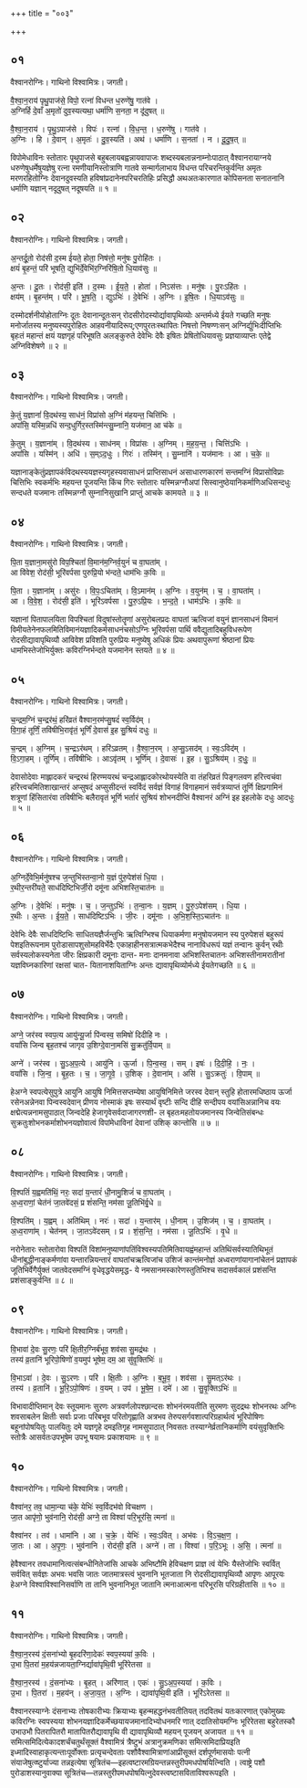+++
title = "००३"

+++


## ०१
वैश्वानरोग्निः। गाथिनो विश्वामित्रः। जगती।

वै॒श्वा॒न॒राय॑ पृथु॒पाज॑से॒ विपो॒ रत्ना॑ विधन्त ध॒रुणे॑षु॒ गात॑वे ।  
अ॒ग्निर्हि दे॒वाँ अ॒मृतो॑ दुव॒स्यत्यथा॒ धर्मा॑णि स॒नता॒ न दू॑दुषत् ॥

वै॒श्वा॒न॒राय॑ । पृ॒थु॒ऽपाज॑से । विपः॑ । रत्ना॑ । वि॒ध॒न्त॒ । ध॒रुणे॑षु । गात॑वे ।  
अ॒ग्निः । हि । दे॒वान् । अ॒मृतः॑ । दु॒व॒स्यति॑ । अथ॑ । धर्मा॑णि । स॒नता॑ । न । दू॒दु॒ष॒त् ॥

विपोमेधाविनः स्तोतारः पृथुपाजसे बहुबलायबह्वन्नायवापाजः शब्दस्यबलान्ननाम्नोःपाठात् वैश्वानरायाग्नये धरुणेषुधर्मेषुयज्ञेषु रत्ना रमणीयानिस्तोत्राणि गातवे सन्मार्गलाभाय विधन्त परिचरन्तिकुर्वन्ति अमृतः मरणरहितोग्निः देवानदुवस्यति हविषांप्रदानेनपरिचरतिहिः प्रसिद्धौ अथअतःकारणात कोपिसनता सनातनानि धर्माणि यज्ञान् नदूदुषत् नदूषयति ॥ १ ॥

## ०२
वैश्वानरोग्निः। गाथिनो विश्वामित्रः। जगती।

अ॒न्तर्दू॒तो रोद॑सी द॒स्म ई॑यते॒ होता॒ निष॑त्तो॒ मनु॑षः पु॒रोहि॑तः ।  
क्षयं॑ बृ॒हन्तं॒ परि॑ भूषति॒ द्युभि॑र्दे॒वेभि॑र॒ग्निरि॑षि॒तो धि॒याव॑सुः ॥

अ॒न्तः । दू॒तः । रोद॑सी॒ इति॑ । द॒स्मः । ई॒य॒ते॒ । होता॑ । निऽस॑त्तः । मनु॑षः । पु॒रःऽहि॑तः ।  
क्षय॑म् । बृ॒हन्त॑म् । परि॑ । भू॒ष॒ति॒ । द्युऽभिः॑ । दे॒वेभिः॑ । अ॒ग्निः । इ॒षि॒तः । धि॒याऽव॑सुः ॥

दस्मोदर्शनीयोहोताग्निः दूतः देवानान्दूतःसन् रोदसीरोदस्योर्द्यावापृथिव्योः अन्तर्मध्ये ईयते गच्छति मनुषः मनोर्जातस्य मनुष्यस्यपुरोहितः आहवनीयादिरूप्;एणपुरतःस्थापितः निषत्तो निषण्णःसन् अग्निर्द्युभिःदीप्तिभिः बृहःतं महान्तं क्षयं यज्ञगृहं परिभूषति अलङ्कुरुते देवेभिः देवैः इषितः प्रेषितोधियावसुः प्रज्ञयाव्याप्तः एतेद्वे अग्निविशेषणे ॥ २ ॥

## ०३
वैश्वानरोग्निः। गाथिनो विश्वामित्रः। जगती।

के॒तुं य॒ज्ञानां॑ वि॒दथ॑स्य॒ साध॑नं॒ विप्रा॑सो अ॒ग्निं म॑हयन्त॒ चित्ति॑भिः ।  
अपां॑सि॒ यस्मि॒न्नधि॑ सन्द॒धुर्गिर॒स्तस्मि॑न्त्सु॒म्नानि॒ यज॑मान॒ आ च॑के ॥

के॒तुम् । य॒ज्ञाना॑म् । वि॒दथ॑स्य । साध॑नम् । विप्रा॑सः । अ॒ग्निम् । म॒ह॒य॒न्त॒ । चित्ति॑ऽभिः ।  
अपां॑सि । यस्मि॑न् । अधि॑ । स॒म्ऽद॒धुः । गिरः॑ । तस्मि॑न् । सु॒म्नानि॑ । यज॑मानः । आ । च॒के॒ ॥

यज्ञानाङ्केतुंप्रज्ञापकंविदथस्ययज्ञस्यगृहस्यवासाधनं प्राप्तिसाधनं असाधारणकारणं सन्तमग्निं विप्रासोविप्राः चित्तिभिः स्वकर्मभिः महयन्त पूजयन्ति किंच गिरः स्तोतारः यस्मिन्नग्नौअपां सिस्वानुष्ठेयानिकर्माणिअधिसन्दधुः सन्दधते यजमानः तस्मिन्नग्नौ सुम्नानिसुखानि प्राप्तुं आचके कामयते ॥ ३ ॥

## ०४
वैश्वानरोग्निः। गाथिनो विश्वामित्रः। जगती।

पि॒ता य॒ज्ञाना॒मसु॑रो विप॒श्चितां॑ वि॒मान॑म॒ग्निर्व॒युनं॑ च वा॒घता॑म् ।  
आ वि॑वेश॒ रोद॑सी॒ भूरि॑वर्पसा पुरुप्रि॒यो भ॑न्दते॒ धाम॑भिः क॒विः ॥

पि॒ता । य॒ज्ञाना॑म् । असु॑रः । वि॒पः॒ऽचिता॑म् । वि॒ऽमान॑म् । अ॒ग्निः । व॒युन॑म् । च॒ । वा॒घता॑म् ।  
आ । वि॒वे॒श॒ । रोद॑सी॒ इति॑ । भूरि॑ऽवर्पसा । पु॒रु॒ऽप्रि॒यः । भ॒न्द॒ते॒ । धाम॑ऽभिः । क॒विः ॥

यज्ञानां पितापालयिता विपश्चितां विदुषांस्तोतॄणां असुरोबलप्रदः वाघतां ऋत्विजां वयुनं ज्ञानसाधनं विमानं विमीयतेनेनफलमितिविमानंयज्ञादिकर्मसाधनंचसोऽग्निः भूरिवर्पसा पार्थि ववैद्युतादिबहुविधरूपेण रोदसीद्यावापृथिव्यौ आविवेश प्रविशति पुरुप्रियः मनुष्येषु अधिकं प्रियः अथवापुरूणां श्रेष्ठानां प्रियः धामभिस्तेजोभिर्युक्तः कविरग्निर्भन्दते यजमानेन स्तयते ॥ ४ ॥

## ०५
वैश्वानरोग्निः। गाथिनो विश्वामित्रः। जगती।

च॒न्द्रम॒ग्निं च॒न्द्रर॑थं॒ हरि॑व्रतं वैश्वान॒रम॑प्सु॒षदं॑ स्व॒र्विद॑म् ।  
वि॒गा॒हं तूर्णिं॒ तवि॑षीभि॒रावृ॑तं॒ भूर्णिं॑ दे॒वास॑ इ॒ह सु॒श्रियं॑ दधुः ॥

च॒न्द्रम् । अ॒ग्निम् । च॒न्द्रऽर॑थम् । हरि॑ऽव्रतम् । वै॒श्वा॒न॒रम् । अ॒प्सु॒ऽसद॑म् । स्वः॒ऽविद॑म् ।  
वि॒ऽगा॒हम् । तूर्णि॑म् । तवि॑षीभिः । आऽवृ॑तम् । भूर्णि॑म् । दे॒वासः॑ । इ॒ह । सु॒ऽश्रिय॑म् । द॒धुः॒ ॥

देवासोदेवाः माह्लादकरं चन्द्ररथं हिरण्मयरथं चन्द्रआह्लादकोरथोयस्येति वा तंहरिव्रतं पिङ्गलवण हरित्त्वचंवा हरित्त्वचमितिशाखान्तरं अप्सुषदं अप्सुसीदन्तं स्वर्विदं सर्वज्ञं विगाहं विगाहमानं सर्वत्रव्याप्तं तूर्णि क्षिप्रगामिनं शत्रूणां हिंसितारंवा तविषीभिः बलैरावृतं भूर्णि भर्तारं सुश्रियं शोभनदीप्तिं वैश्वानरं अग्निं इह इहलोके दधुः आदधुः ॥ ५ ॥

## ०६
वैश्वानरोग्निः। गाथिनो विश्वामित्रः। जगती।

अ॒ग्निर्दे॒वेभि॒र्मनु॑षश्च ज॒न्तुभि॑स्तन्वा॒नो य॒ज्ञं पु॑रु॒पेश॑सं धि॒या ।  
र॒थीर॒न्तरी॑यते॒ साध॑दिष्टिभिर्जी॒रो दमू॑ना अभिशस्ति॒चात॑नः ॥

अ॒ग्निः । दे॒वेभिः॑ । मनु॑षः । च॒ । ज॒न्तुऽभिः॑ । त॒न्वा॒नः । य॒ज्ञम् । पु॒रु॒ऽपेश॑सम् । धि॒या ।  
र॒थीः । अ॒न्तः । ई॒य॒ते॒ । साध॑दिष्टिऽभिः । जी॒रः । दमू॑नाः । अ॒भि॒श॒स्ति॒ऽचात॑नः ॥

देवेभिः देवैः साधदिष्टिभिः साधितयज्ञैर्जन्तुभिः ऋत्विग्भिश्च धियाकर्मणा मनुषोयजमान स्य पुरुपेशसं बहुरूपं पेशइतिरूपनाम पुरोडासापशुसोमहविर्भेदैः एकाहाहीनसत्रात्मकभेदैश्च नानाविधरूपं यज्ञं तन्वानः कुर्वन् रथीः सर्वस्यलोकस्यनेता जीरः क्षिप्रकारी दमूनाः दान्त- मनाः दानमनावा अभिशस्तिचातनः अभिशस्तीनामरातीनां यज्ञविघ्नकारिणां रक्षसां चात- यितानाशयिताग्निः अन्तः द्यावापृथिव्योर्मध्ये ईयतेगच्छति ॥ ६ ॥

## ०७
वैश्वानरोग्निः। गाथिनो विश्वामित्रः। जगती।

अग्ने॒ जर॑स्व स्वप॒त्य आयु॑न्यू॒र्जा पि॑न्वस्व॒ समिषो॑ दिदीहि नः ।  
वयां॑सि जिन्व बृह॒तश्च॑ जागृव उ॒शिग्दे॒वाना॒मसि॑ सु॒क्रतु॑र्वि॒पाम् ॥

अग्ने॑ । जर॑स्व । सु॒ऽअ॒प॒त्ये । आयु॑नि । ऊ॒र्जा । पि॒न्व॒स्व॒ । सम् । इषः॑ । दि॒दी॒हि॒ । नः॒ ।  
वयां॑सि । जि॒न्व॒ । बृ॒ह॒तः । च॒ । जा॒गृ॒वे॒ । उ॒शिक् । दे॒वाना॑म् । असि॑ । सु॒ऽक्रतुः॑ । वि॒पाम् ॥

हेअग्ने स्वपत्येसुपुत्रे आयुनि आयुषि निमित्तसप्तम्येषा आयुषिनिमित्ते जरस्व देवान् स्तुहि होतारमधिष्ठाय ऊर्जा रसेनअन्नेनवा पिन्वस्वदेवान् प्रीणय नोस्माकं इषः सस्यार्थं वृष्टीः सन्दि दीहि सन्दीपय वयांसिअन्नानिच वयः क्षद्मेत्यन्ननामसुपाठात् जिन्वदेहि हेजागृवेसर्वदाजागरणशी- ल बृहतःमहतोयजमानस्य जिन्वेतिसंबन्धः सुक्रतुःशोभनकर्माशोभनयज्ञोवात्वं विपांमेधाविनां देवानां उशिक् कान्तोसि ॥ ७ ॥

## ०८
वैश्वानरोग्निः। गाथिनो विश्वामित्रः। जगती।

वि॒श्पतिं॑ य॒ह्वमति॑थिं॒ नरः॒ सदा॑ य॒न्तारं॑ धी॒नामु॒शिजं॑ च वा॒घता॑म् ।  
अ॒ध्व॒राणां॒ चेत॑नं जा॒तवे॑दसं॒ प्र शं॑सन्ति॒ नम॑सा जू॒तिभि॑र्वृ॒धे ॥

वि॒श्पति॑म् । य॒ह्वम् । अति॑थिम् । नरः॑ । सदा॑ । य॒न्तार॑म् । धी॒नाम् । उ॒शिज॑म् । च॒ । वा॒घता॑म् ।  
अ॒ध्व॒राणा॑म् । चेत॑नम् । जा॒तऽवे॑दसम् । प्र । शं॒स॒न्ति॒ । नम॑सा । जू॒तिऽभिः॑ । वृ॒धे ॥

नरोनेतारः स्तोतारोवा विश्पतिं विशांमनुष्याणांपतिंविश्वस्यपतिमितिवायह्वंमहान्तं अतिथिंसर्वस्यातिथिभूतं धीनांबुद्धीनाङ्कर्मणांवा यन्तारन्नियन्तारं वाघतांचऋत्विजांच उशिजं कान्तंमनोज्ञं अध्वराणांयागानांचेतनं प्रज्ञापकं जूतिभिर्वेगैर्युक्तं जातवेदसमग्निं वृधेवृद्धयेसमृद्ध- ये नमसानमस्कारेणस्तुतिभिश्च सदासर्वकालं प्रशंसन्ति प्रशंसाङ्कुर्वन्ति ॥ ८ ॥

## ०९
वैश्वानरोग्निः। गाथिनो विश्वामित्रः। जगती।

वि॒भावा॑ दे॒वः सु॒रणः॒ परि॑ क्षि॒तीर॒ग्निर्ब॑भूव॒ शव॑सा सु॒मद्र॑थः ।  
तस्य॑ व्र॒तानि॑ भूरिपो॒षिणो॑ व॒यमुप॑ भूषेम॒ दम॒ आ सु॑वृ॒क्तिभिः॑ ॥

वि॒भाऽवा॑ । दे॒वः । सु॒ऽरणः । परि॑ । क्षि॒तीः । अ॒ग्निः । ब॒भू॒व॒ । शव॑सा । सु॒मत्ऽर॑थः ।  
तस्य॑ । व्र॒तानि॑ । भू॒रि॒ऽपो॒षिणः॑ । व॒यम् । उप॑ । भू॒षे॒म॒ । दमे॑ । आ । सु॒वृ॒क्तिऽभिः॑ ॥

विभावादीप्तिमान् देवः स्तूयमानः सुरणः अत्रवर्णलोपश्छान्दसः शोभनंरमयतीति सुरमणः सुदद्रथः शोभनरथः अग्निः शवसाबलेन क्षितीः सर्वाः प्रजाः परिबभूव परितोगृह्णाति अत्रभव तेरुपसर्गवशात्परिग्रहार्थत्वं भूरिपोषिणः बहूनांपोषयितुः पालयितुः दमे यज्ञगृहे दमइतिगृह नामसुपाठात् निवसतः तस्याग्नेर्व्रतानिकर्माणि वयंसुवृक्तिभिः स्तोत्रैः आसर्वतःउपभूषेम उपभू षयामः प्रकाशयामः ॥ ९ ॥

## १०
वैश्वानरोग्निः। गाथिनो विश्वामित्रः। जगती।

वैश्वा॑नर॒ तव॒ धामा॒न्या च॑के॒ येभिः॑ स्व॒र्विदभ॑वो विचक्षण ।  
जा॒त आपृ॑णो॒ भुव॑नानि॒ रोद॑सी॒ अग्ने॒ ता विश्वा॑ परि॒भूर॑सि॒ त्मना॑ ॥

वैश्वा॑नर । तव॑ । धामा॑नि । आ । च॒क्रे॒ । येभिः॑ । स्वः॒ऽवित् । अभ॑वः । वि॒ऽच॒क्ष॒ण॒ ।  
जा॒तः । आ । अ॒पृ॒णः॒ । भुव॑नानि । रोद॑सी॒ इति॑ । अग्ने॑ । ता । विश्वा॑ । प॒रि॒ऽभूः । अ॒सि॒ । त्मना॑ ॥

हेवैश्वानर तवधामानित्वत्संबन्धीनितेजांसि आचके अभिष्टौमि हेविचक्षण प्राज्ञ त्वं येभिः यैस्तेजोभिः स्वर्वित् सर्ववित् सर्वज्ञः अभवः भवसि जातः जातमात्रस्त्वं भुवनानि भूतजाता नि रोदसीद्यावापृथिव्यौ आपृणः आपूरयः हेअग्ने विश्वाविश्वानिसर्वाणि ता तानि भुवनानिभूत जातानि त्मनाआत्मना परिभूरसि परिग्रहीतासि ॥ १० ॥

## ११
वैश्वानरोग्निः। गाथिनो विश्वामित्रः। जगती।

वै॒श्वा॒न॒रस्य॑ दं॒सना॑भ्यो बृ॒हदरि॑णा॒देकः॑ स्वप॒स्यया॑ क॒विः ।  
उ॒भा पि॒तरा॑ म॒हय॑न्नजायता॒ग्निर्द्यावा॑पृथि॒वी भूरि॑रेतसा ॥

वै॒श्वा॒न॒रस्य॑ । दं॒सना॑भ्यः । बृ॒हत् । अरि॑णात् । एकः॑ । सु॒ऽअ॒प॒स्यया॑ । क॒विः ।  
उ॒भा । पि॒तरा॑ । म॒हय॑न् । अ॒जा॒य॒त॒ । अ॒ग्निः । द्यावा॑पृथि॒वी इति॑ । भूरि॑ऽरेतसा ॥

वैश्वानरस्याग्नेः दंसनाभ्यः तोषकारीभ्यः क्रियाभ्यः बृहन्महद्धनंभवतीतियत् तदवितथं यतःकारणात् एकोमुख्यः कविरग्निः स्वपस्यया शोभनयज्ञादिकर्मेच्छयायजमानादिभ्योधनमरि णात् ददातिसोयमग्निः भूरिरेतसा बहुरेतस्कौ उभाउभौ पितरापितरौ मातापितरौद्यावापृथि वी द्यावापृथिव्यौ महयन् पूजयन् अजायत ॥ ११ ॥समित्समिदित्येकादशर्चंचतुर्थंसूक्तं वैश्वामित्रं त्रैष्टुभं अत्रानुक्रमणिका समित्समिदाप्रियइति इध्मादिस्वाहाकृत्यन्ताःपूर्वोक्ताः प्रत्यृचन्देवताः पशौवैश्वामित्राणांआप्रीसूक्तं दर्शपूर्णमासयोः पत्नी संयाजेषुत्व्ष्टुर्याज्या तन्नइत्येषा सूत्रितंच—इहत्वष्टारमग्रियन्तन्नस्तुरीपमधपोषयित्न्विति । त्वाष्ट्रे पशौ पुरोडाशस्यानुवाक्या सूत्रितंच—तन्नस्तुरीपमधपोषयित्नुदेवस्त्वष्टासविताविश्वरूपइति ।
